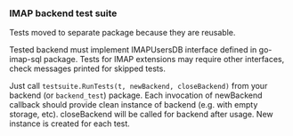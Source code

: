 ### IMAP backend test suite

Tests moved to separate package because they are reusable.

Tested backend must implement IMAPUsersDB interface defined in go-imap-sql package.
Tests for IMAP extensions may require other interfaces, check messages printed
for skipped tests.

Just call `testsuite.RunTests(t, newBackend, closeBackend)` from your backend (or
`backend_test`) package.  Each invocation of newBackend callback should provide
clean instance of backend (e.g. with empty storage, etc).  closeBackend will be
called for backend after usage. New instance is created for each test.

